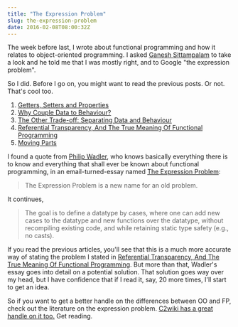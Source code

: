 ```yaml
---
title: "The Expression Problem"
slug: the-expression-problem
date: 2016-02-08T08:00:32Z
---
```


The week before last, I wrote about functional programming and how it relates to object-oriented programming. I asked [Ganesh Sittampalam][@eleganesh] to take a look and he told me that I was mostly right, and to Google "the expression problem".

So I did. Before I go on, you might want to read the previous posts. Or not. That's cool too.

  1. [Getters, Setters and Properties][]
  2. [Why Couple Data to Behaviour?][]
  3. [The Other Trade-off: Separating Data and Behaviour][]
  4. [Referential Transparency, And The True Meaning Of Functional Programming][]
  5. [Moving Parts][]

I found a quote from [Philip Wadler][@PhilipWadler], who knows basically everything there is to know and everything that shall ever be known about functional programming, in an email-turned-essay named [The Expression Problem][]:

> The Expression Problem is a new name for an old problem.

<!--more-->

It continues,

> The goal is to define a datatype by cases, where one can add new cases to the datatype and new functions over the datatype, without recompiling existing code, and while retaining static type safety (e.g., no casts).

If you read the previous articles, you'll see that this is a much more accurate way of stating the problem I stated in [Referential Transparency, And The True Meaning Of Functional Programming][]. But more than that, Wadler's essay goes into detail on a potential solution. That solution goes way over my head, but I have confidence that if I read it, say, 20 more times, I'll start to get an idea.

So if you want to get a better handle on the differences between OO and FP, check out the literature on the expression problem. [C2wiki has a great handle on it too.][C2: Expression Problem] Get reading.

[Getters, Setters and Properties]: http://monospacedmonologues.com/post/138009972532/getters-setters-and-properties
[Why Couple Data to Behaviour?]: http://monospacedmonologues.com/post/138076164433/why-couple-data-to-behaviour
[The Other Trade-off: Separating Data and Behaviour]: http://monospacedmonologues.com/post/138140507048/the-other-trade-off-separating-data-and-behaviour
[Referential Transparency, And The True Meaning Of Functional Programming]: http://monospacedmonologues.com/post/138204666541/referential-transparency-and-the-true-meaning-of
[Moving Parts]: http://monospacedmonologues.com/post/138268503035/moving-parts

[@eleganesh]: https://twitter.com/eleganesh
[@PhilipWadler]: https://twitter.com/PhilipWadler
[The Expression Problem]: http://homepages.inf.ed.ac.uk/wadler/papers/expression/expression.txt
[C2: Expression Problem]: http://c2.com/cgi/wiki?ExpressionProblem
